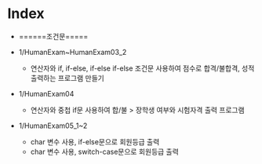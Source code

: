 
# Index


- ======조건문=====

- 1/HumanExam~HumanExam03_2
    - 연산자와 if, if-else, if-else if-else 조건문 사용하여 점수로 합격/불합격, 성적 출력하는 프로그램 만들기

- 1/HumanExam04
    - 연산자와 중첩 if문 사용하여 합/불 > 장학생 여부와 시험자격 출력 프로그램

- 1/HumanExam05_1~2
    - char 변수 사용, if-else문으로 회원등급 출력
    - char 변수 사용, switch-case문으로 회원등급 출력
